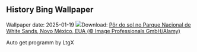 ## History Bing Wallpaper
Wallpaper date: 2025-01-19
![](https://www.bing.com/th?id=OHR.WhiteSandsNP_PT-BR5756772005_UHD.jpg&w=1000)Download: [Pôr do sol no Parque Nacional de White Sands, Novo México, EUA (© Image Professionals GmbH/Alamy)](https://www.bing.com/th?id=OHR.WhiteSandsNP_PT-BR5756772005_UHD.jpg)

Auto get programm by LtgX

